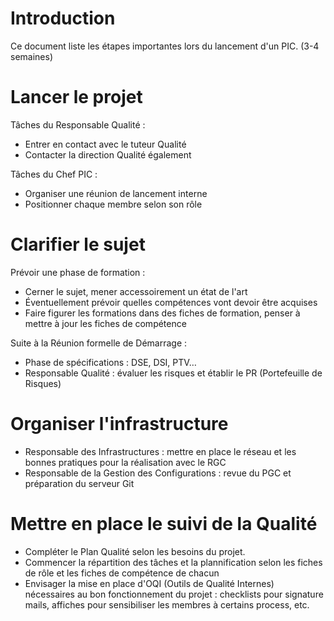 # Introduction

Ce document liste les étapes importantes lors du lancement d'un PIC. (3-4 semaines)

# Lancer le projet

Tâches du Responsable Qualité : 

  * Entrer en contact avec le tuteur Qualité
  * Contacter la direction Qualité également
  
Tâches du Chef PIC : 

  * Organiser une réunion de lancement interne
  * Positionner chaque membre selon son rôle

# Clarifier le sujet

Prévoir une phase de formation : 

  * Cerner le sujet, mener accessoirement un état de l'art
  * Éventuellement prévoir quelles compétences vont devoir être acquises
  * Faire figurer les formations dans des fiches de formation, penser à mettre à jour les fiches de compétence

Suite à la Réunion formelle de Démarrage : 

  * Phase de spécifications : DSE, DSI, PTV…
  * Responsable Qualité : évaluer les risques et établir le PR (Portefeuille de Risques)

# Organiser l'infrastructure

  * Responsable des Infrastructures : mettre en place le réseau et les bonnes pratiques pour la réalisation avec le RGC
  * Responsable de la Gestion des Configurations : revue du PGC et préparation du serveur Git

# Mettre en place le suivi de la Qualité

  * Compléter le Plan Qualité selon les besoins du projet.
  * Commencer la répartition des tâches et la plannification selon les fiches de rôle et les fiches de compétence de chacun
  * Envisager la mise en place d'OQI (Outils de Qualité Internes) nécessaires au bon fonctionnement du projet : checklists pour signature mails, affiches pour sensibiliser les membres à certains process, etc.
  
